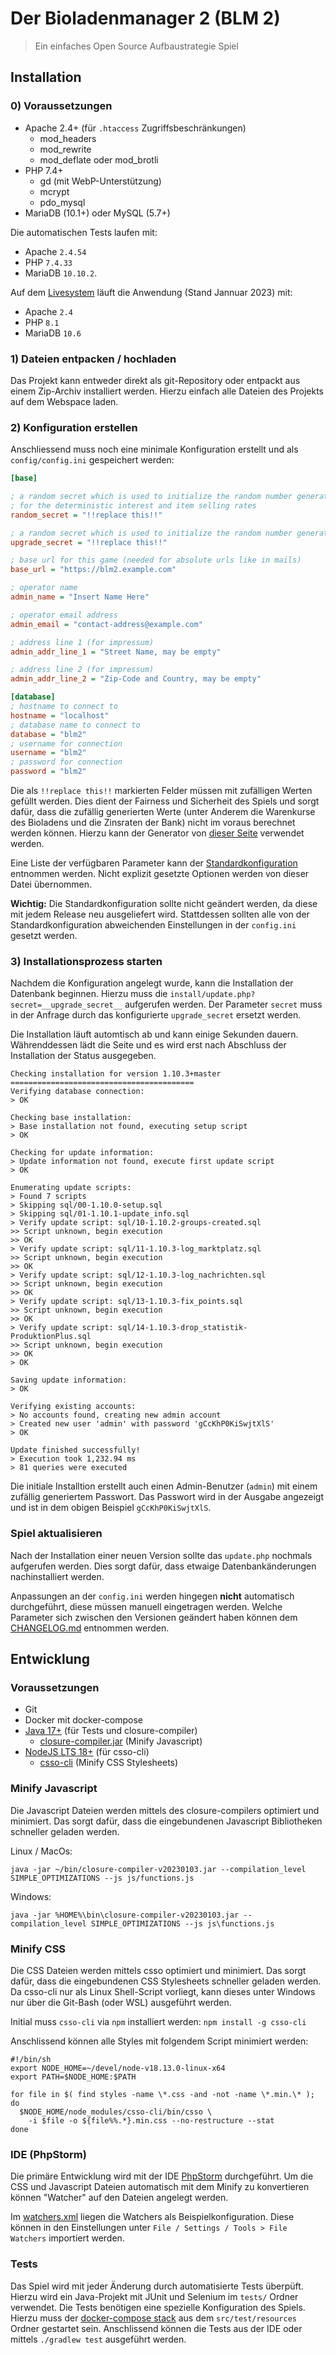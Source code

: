 # Der Bioladenmanager 2 (BLM 2)

> Ein einfaches Open Source Aufbaustrategie Spiel

## Installation

### 0) Voraussetzungen

- Apache 2.4+ (für `.htaccess` Zugriffsbeschränkungen)
    - mod_headers
    - mod_rewrite
    - mod_deflate oder mod_brotli
- PHP 7.4+
    - gd (mit WebP-Unterstützung)
    - mcrypt
    - pdo_mysql
- MariaDB (10.1+) oder MySQL (5.7+)

Die automatischen Tests laufen mit:

- Apache `2.4.54`
- PHP `7.4.33`
- MariaDB `10.10.2`.

Auf dem [Livesystem](https://blm2.fraho.eu) läuft die Anwendung (Stand Jannuar 2023) mit:

- Apache `2.4`
- PHP `8.1`
- MariaDB `10.6`

### 1) Dateien entpacken / hochladen

Das Projekt kann entweder direkt als git-Repository oder entpackt aus einem Zip-Archiv installiert werden.
Hierzu einfach alle Dateien des Projekts auf dem Webspace laden.

### 2) Konfiguration erstellen

Anschliessend muss noch eine minimale Konfiguration erstellt und als `config/config.ini` gespeichert werden:

```ini
[base]

; a random secret which is used to initialize the random number generators
; for the deterministic interest and item selling rates
random_secret = "!!replace this!!"

; a random secret which is used to initialize the random number generators
upgrade_secret = "!!replace this!!"

; base url for this game (needed for absolute urls like in mails)
base_url = "https://blm2.example.com"

; operator name
admin_name = "Insert Name Here"

; operator email address
admin_email = "contact-address@example.com"

; address line 1 (for impressum)
admin_addr_line_1 = "Street Name, may be empty"

; address line 2 (for impressum)
admin_addr_line_2 = "Zip-Code and Country, may be empty"

[database]
; hostname to connect to
hostname = "localhost"
; database name to connect to
database = "blm2"
; username for connection
username = "blm2"
; password for connection
password = "blm2"
```

Die als `!!replace this!!` markierten Felder müssen mit zufälligen Werten gefüllt werden.
Dies dient der Fairness und Sicherheit des Spiels und sorgt dafür, dass die zufällig generierten Werte (unter Anderem
die Warenkurse des Bioladens und die Zinsraten der Bank) nicht im voraus berechnet werden können.
Hierzu kann der Generator von
[dieser Seite](https://www.random.org/strings/?num=5&len=20&digits=on&upperalpha=on&loweralpha=on&unique=on&format=html&rnd=new)
verwendet werden.

Eine Liste der verfügbaren Parameter kann der [Standardkonfiguration](config/config-defaults.ini) entnommen werden.
Nicht explizit gesetzte Optionen werden von dieser Datei übernommen.

**Wichtig:** Die Standardkonfiguration sollte nicht geändert werden, da diese mit jedem Release neu ausgeliefert wird.
Stattdessen sollten alle von der Standardkonfiguration abweichenden Einstellungen in der `config.ini` gesetzt werden.

### 3) Installationsprozess starten

Nachdem die Konfiguration angelegt wurde, kann die Installation der Datenbank beginnen.
Hierzu muss die `install/update.php?secret=__upgrade_secret__` aufgerufen werden.
Der Parameter `secret` muss in der Anfrage durch das konfigurierte `upgrade_secret` ersetzt werden.

Die Installation läuft automtisch ab und kann einige Sekunden dauern.
Währenddessen lädt die Seite und es wird erst nach Abschluss der Installation der Status ausgegeben.

```text
Checking installation for version 1.10.3+master
=========================================
Verifying database connection:
> OK

Checking base installation:
> Base installation not found, executing setup script
> OK

Checking for update information:
> Update information not found, execute first update script
> OK

Enumerating update scripts:
> Found 7 scripts
> Skipping sql/00-1.10.0-setup.sql
> Skipping sql/01-1.10.1-update_info.sql
> Verify update script: sql/10-1.10.2-groups-created.sql
>> Script unknown, begin execution
>> OK
> Verify update script: sql/11-1.10.3-log_marktplatz.sql
>> Script unknown, begin execution
>> OK
> Verify update script: sql/12-1.10.3-log_nachrichten.sql
>> Script unknown, begin execution
>> OK
> Verify update script: sql/13-1.10.3-fix_points.sql
>> Script unknown, begin execution
>> OK
> Verify update script: sql/14-1.10.3-drop_statistik-ProduktionPlus.sql
>> Script unknown, begin execution
>> OK
> OK

Saving update information:
> OK

Verifying existing accounts:
> No accounts found, creating new admin account
> Created new user 'admin' with password 'gCcKhP0KiSwjtXlS'
> OK

Update finished successfully!
> Execution took 1,232.94 ms
> 81 queries were executed
```

Die initiale Installtion erstellt auch einen Admin-Benutzer (`admin`) mit einem zufällig generiertem Passwort.
Das Passwort wird in der Ausgabe angezeigt und ist in dem obigen Beispiel `gCcKhP0KiSwjtXlS`.

### Spiel aktualisieren

Nach der Installation einer neuen Version sollte das `update.php` nochmals aufgerufen werden.
Dies sorgt dafür, dass etwaige Datenbankänderungen nachinstalliert werden.

Anpassungen an der `config.ini` werden hingegen **nicht** automatisch durchgeführt, diese müssen manuell eingetragen
werden.
Welche Parameter sich zwischen den Versionen geändert haben können dem [CHANGELOG.md](CHANGELOG.md) entnommen werden.

## Entwicklung

### Voraussetzungen

- Git
- Docker mit docker-compose
- [Java 17+](https://adoptium.net/temurin/releases/) (für Tests und closure-compiler)
    - [closure-compiler.jar](https://search.maven.org/artifact/com.google.javascript/closure-compiler) (Minify
      Javascript)
- [NodeJS LTS 18+](https://nodejs.org/en/) (für csso-cli)
    - [csso-cli](https://www.npmjs.com/package/csso-cli) (Minify CSS Stylesheets)

### Minify Javascript

Die Javascript Dateien werden mittels des closure-compilers optimiert und minimiert.
Das sorgt dafür, dass die eingebundenen Javascript Bibliotheken schneller geladen werden.

Linux / MacOs:

```shell
java -jar ~/bin/closure-compiler-v20230103.jar --compilation_level SIMPLE_OPTIMIZATIONS --js js/functions.js
```

Windows:

```shell
java -jar %HOME%\bin\closure-compiler-v20230103.jar --compilation_level SIMPLE_OPTIMIZATIONS --js js\functions.js
```

### Minify CSS

Die CSS Dateien werden mittels csso optimiert und minimiert.
Das sorgt dafür, dass die eingebundenen CSS Stylesheets schneller geladen werden.
Da csso-cli nur als Linux Shell-Script vorliegt, kann dieses unter Windows nur über die Git-Bash (oder WSL) ausgeführt
werden.

Initial muss `csso-cli` via `npm` installiert werden:
```npm install -g csso-cli```

Anschlissend können alle Styles mit folgendem Script minimiert werden:

```shell
#!/bin/sh
export NODE_HOME=~/devel/node-v18.13.0-linux-x64
export PATH=$NODE_HOME:$PATH

for file in $( find styles -name \*.css -and -not -name \*.min.\* ); do
  $NODE_HOME/node_modules/csso-cli/bin/csso \
    -i $file -o ${file%%.*}.min.css --no-restructure --stat
done
```

### IDE (PhpStorm)

Die primäre Entwicklung wird mit der IDE [PhpStorm](https://www.jetbrains.com/phpstorm/) durchgeführt.
Um die CSS und Javascript Dateien automatisch mit dem Minify zu konvertieren können "Watcher" auf den Dateien angelegt
werden.

Im [watchers.xml](development/watchers.xml) liegen die Watchers als Beispielkonfiguration.
Diese können in den Einstellungen unter `File / Settings / Tools > File Watchers` importiert werden.

### Tests

Das Spiel wird mit jeder Änderung durch automatisierte Tests überpüft.
Hierzu wird ein Java-Projekt mit JUnit und Selenium im `tests/` Ordner verwendet.
Die Tests benötigen eine spezielle Konfiguration des Spiels.
Hierzu muss der [docker-compose stack](tests/src/test/resources/docker-compose.yaml) aus dem `src/test/resources` Ordner
gestartet sein. Anschlissend können die Tests aus der IDE oder mittels `./gradlew test` ausgeführt werden.
